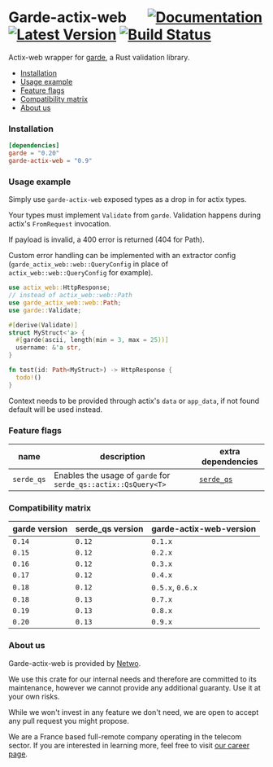 # Garde-actix-web &emsp; [![Documentation]][docs.rs] [![Latest Version]][crates.io] [![Build Status]][build]

[docs.rs]: https://docs.rs/garde-actix-web/

[crates.io]: https://crates.io/crates/garde-actix-web

[build]: https://github.com/netwo-io/garde-actix-web/actions/workflows/build.yaml?branch=main

[Documentation]: https://img.shields.io/docsrs/garde-actix-web

[Latest Version]: https://img.shields.io/crates/v/garde-actix-web.svg

[Build Status]: https://github.com/netwo-io/garde-actix-web/actions/workflows/build.yaml/badge.svg?branch=main

Actix-web wrapper for [garde](https://github.com/jprochazk/garde), a Rust validation library.

- [Installation](#installation)
- [Usage example](#usage-example)
- [Feature flags](#feature-flags)
- [Compatibility matrix](#compatibility-matrix)
- [About us](#about-us)

### Installation

```toml
[dependencies]
garde = "0.20"
garde-actix-web = "0.9"
```

### Usage example

Simply use `garde-actix-web` exposed types as a drop in for actix types.

Your types must implement `Validate` from `garde`. Validation happens during actix's `FromRequest` invocation.

If payload is invalid, a 400 error is returned (404 for Path).

Custom error handling can be implemented with an extractor config (`garde_actix_web::web::QueryConfig` in place
of `actix_web::web::QueryConfig` for example).

```rust
use actix_web::HttpResponse;
// instead of actix_web::web::Path
use garde_actix_web::web::Path;
use garde::Validate;

#[derive(Validate)]
struct MyStruct<'a> {
  #[garde(ascii, length(min = 3, max = 25))]
  username: &'a str,
}

fn test(id: Path<MyStruct>) -> HttpResponse {
  todo!()
}
```
Context needs to be provided through actix's `data` or `app_data`, if not found default will be used instead.

### Feature flags

| name       | description                                                    | extra dependencies                              |
|------------|----------------------------------------------------------------|-------------------------------------------------|
| `serde_qs` | Enables the usage of `garde` for `serde_qs::actix::QsQuery<T>` | [`serde_qs`](https://crates.io/crates/serde_qs) |

### Compatibility matrix

| garde version | serde_qs version | garde-actix-web-version |
|---------------|------------------|-------------------------|
| `0.14`        | `0.12`           | `0.1.x`                 |
| `0.15`        | `0.12`           | `0.2.x`                 |
| `0.16`        | `0.12`           | `0.3.x`                 |
| `0.17`        | `0.12`           | `0.4.x`                 |
| `0.18`        | `0.12`           | `0.5.x`, `0.6.x`        |
| `0.18`        | `0.13`           | `0.7.x`                 |
| `0.19`        | `0.13`           | `0.8.x`                 |
| `0.20`        | `0.13`           | `0.9.x`                 |

### About us

Garde-actix-web is provided by [Netwo](https://www.netwo.io).

We use this crate for our internal needs and therefore are committed to its maintenance, however we cannot provide any
additional guaranty. Use it at your own risks.

While we won't invest in any feature we don't need, we are open to accept any pull request you might propose.

We are a France based full-remote company operating in the telecom sector. If you are interested in learning more, feel
free to visit [our career page](https://www.netwo.io/carriere).
